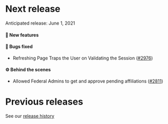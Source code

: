 # Next release

Anticipated release: June 1, 2021

#### 🚀 New features

#### 🐛 Bugs fixed

- Refreshing Page Traps the User on Validating the Session ([#2976])

#### ⚙️ Behind the scenes

- Allowed Federal Admins to get and approve pending affiliations ([#2811])

# Previous releases

See our [release history](https://github.com/CMSgov/eAPD/releases)

[#2976]: https://github.com/CMSgov/eAPD/issues/2976
[#2811]: https://github.com/CMSgov/eAPD/issues/2811
